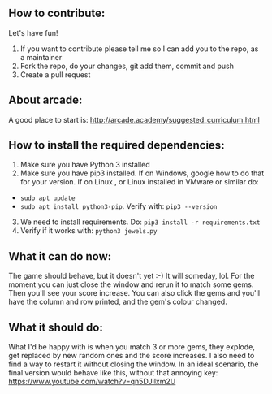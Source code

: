 ## How to contribute:

Let's have fun!

1. If you want to contribute please tell me so I can add you to the repo, as a maintainer
2. Fork the repo, do your changes, git add them, commit and push 
3. Create a pull request

## About arcade:

A good place to start is: http://arcade.academy/suggested_curriculum.html

## How to install the required dependencies:


1. Make sure you have Python 3 installed
2. Make sure you have pip3 installed. If on Windows, google how to do that for your version.
If on Linux , or Linux installed in VMware or similar do:

* `sudo apt update`
* `sudo apt install python3-pip`. Verify with: `pip3 --version`

3. We need to install requirements. 
Do: 
`pip3 install -r requirements.txt`
4. Verify if it works with: `python3 jewels.py` 

## What it can do now:

The game should behave, but it doesn't yet :-)
It will someday, lol.
For the moment you can just close the window and rerun it to match some gems. 
Then you'll see your score increase. 
You can also click the gems and you'll have the column and row printed, and the gem's colour changed.

## What it should do:

What I'd be happy with is when you match 3 or more gems, they explode, get replaced by new random ones and the score increases. I also need to find a way to restart it without closing the window.
In an ideal scenario, the final version would behave like this, without that annoying key:
https://www.youtube.com/watch?v=qn5DJilxm2U
